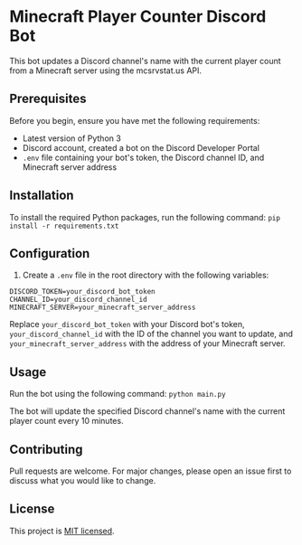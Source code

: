 # Minecraft Player Counter Discord Bot

This bot updates a Discord channel's name with the current player count from a Minecraft server using the mcsrvstat.us API.

## Prerequisites

Before you begin, ensure you have met the following requirements:

- Latest version of Python 3
- Discord account, created a bot on the Discord Developer Portal
- `.env` file containing your bot's token, the Discord channel ID, and Minecraft server address

## Installation

To install the required Python packages, run the following command:
`pip install -r requirements.txt`


## Configuration

1. Create a `.env` file in the root directory with the following variables:
```
DISCORD_TOKEN=your_discord_bot_token
CHANNEL_ID=your_discord_channel_id
MINECRAFT_SERVER=your_minecraft_server_address
```

Replace `your_discord_bot_token` with your Discord bot's token, `your_discord_channel_id` with the ID of the channel you want to update, and `your_minecraft_server_address` with the address of your Minecraft server.

## Usage

Run the bot using the following command: `python main.py`

The bot will update the specified Discord channel's name with the current player count every 10 minutes.

## Contributing

Pull requests are welcome. For major changes, please open an issue first to discuss what you would like to change.

## License

This project is [MIT licensed](https://opensource.org/licenses/MIT).
